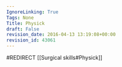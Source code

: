 ```yaml
---
IgnoreLinking: True
Tags: None
Title: Physick
draft: False
revision_date: 2016-04-13 13:19:08+00:00
revision_id: 43061
---
```


#REDIRECT [[Surgical skills#Physick]]